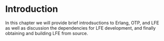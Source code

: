 # Introduction

In this chapter we will provide brief introdsuctions to Erlang, OTP, and LFE as well as discussion the dependencies for LFE development, and finally obtaining and building LFE from source.
